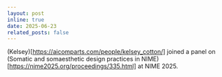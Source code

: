 ```yaml
---
layout: post
inline: true
date: 2025-06-23
related_posts: false
---
```


(Kelsey)[https://aicomparts.com/people/kelsey_cotton/] joined a panel on (Somatic and somaesthetic design practices in NIME)[https://nime2025.org/proceedings/335.html] at NIME 2025.